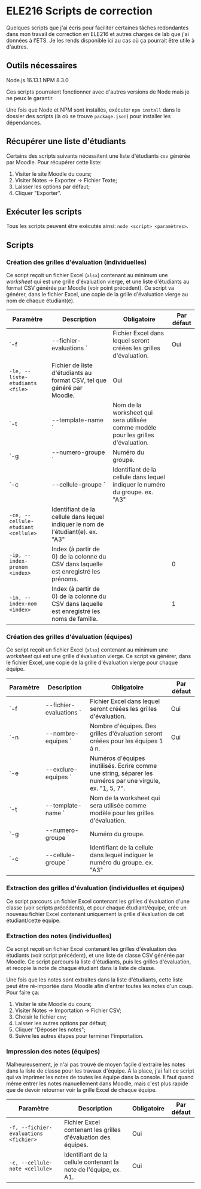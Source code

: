 # ELE216 Scripts de correction

Quelques scripts que j'ai écris pour faciliter certaines tâches redondantes dans mon travail de correction en ELE216 et autres charges de lab que j'ai données à l'ETS. Je les rends disponible ici au cas où ça pourrait être utile à d'autres.

## Outils nécessaires

Node.js 16.13.1
NPM 8.3.0

Ces scripts pourraient fonctionner avec d'autres versions de Node mais je ne peux le garantir.

Une fois que Node et NPM sont installés, exécuter `npm install` dans le dossier des scripts (là où se trouve `package.json`) pour installer les dépendances.

## Récupérer une liste d'étudiants

Certains des scripts suivants nécessitent une liste d'étudiants `csv` générée par Moodle. Pour récupérer cette liste:

1. Visiter le site Moodle du cours;
1. Visiter Notes -> Exporter -> Fichier Texte;
1. Laisser les options par défaut;
1. Cliquer "Exporter".

## Exécuter les scripts

Tous les scripts peuvent être exécutés ainsi: `node <script> <paramètres>`.

## Scripts

### Création des grilles d'évaluation (individuelles)
Ce script reçoit un fichier Excel (`xlsx`) contenant au minimum une _worksheet_ qui est une grille d'évaluation vierge, et une liste d'étudiants au format CSV générée par Moodle (voir point précédent). Ce script va générer, dans le fichier Excel, une copie de la grille d'évaluation vierge au nom de chaque étudiant(e).

|Paramètre|Description|Obligatoire|Par défaut|
|-|-|-|-|
|`-f|--fichier-evaluations <file>`|Fichier Excel dans lequel seront créées les grilles d'évaluation.|Oui||
|`-le, --liste-etudiants <file>`|Fichier de liste d\'étudiants au format CSV, tel que généré par Moodle.|Oui||
|`-t|--template-name <name>`|Nom de la worksheet qui sera utilisée comme modèle pour les grilles d'évaluation.||\_\_TEMPLATE\_\_|
|`-g|--numero-groupe <groupe>`|Numéro du groupe.|||
|`-c|--cellule-groupe <cellule>`|Identifiant de la cellule dans lequel indiquer le numéro du groupe. ex. "A3"|||
|`-ce, --cellule-etudiant <cellule>`|Identifiant de la cellule dans lequel indiquer le nom de l\'étudiant(e). ex. "A3"|||
|`-ip, --index-prenom <index>`|Index (à partir de 0) de la colonne du CSV dans laquelle est enregistré les prénoms.||0|
|`-in, --index-nom <index>`|Index (à partir de 0) de la colonne du CSV dans laquelle est enregistré les noms de famille.||1|

### Création des grilles d'évaluation (équipes)
Ce script reçoit un fichier Excel (`xlsx`) contenant au minimum une _worksheet_ qui est une grille d'évaluation vierge. Ce script va générer, dans le fichier Excel, une copie de la grille d'évaluation vierge pour chaque équipe.

|Paramètre|Description|Obligatoire|Par défaut|
|-|-|-|-|
|`-f|--fichier-evaluations <file>`|Fichier Excel dans lequel seront créées les grilles d'évaluation.|Oui||
|`-n|--nombre-equipes <nbr>`|Nombre d'équipes. Des grilles d'évaluation seront créées pour les équipes 1 à n.|Oui||
|`-e|--exclure-equipes <nbrs>`|Numéros d'équipes inutilisés. Écrire comme une string, séparer les numéros par une virgule, ex. "1, 5, 7".|||
|`-t|--template-name <name>`|Nom de la worksheet qui sera utilisée comme modèle pour les grilles d'évaluation.||\_\_TEMPLATE\_\_|
|`-g|--numero-groupe <groupe>`|Numéro du groupe.|||
|`-c|--cellule-groupe <cellule>`|Identifiant de la cellule dans lequel indiquer le numéro du groupe. ex. "A3"|||

### Extraction des grilles d'évaluation (individuelles et équipes)
Ce script parcours un fichier Excel contenant les grilles d'évaluation d'une classe (voir scripts précédents), et pour chaque étudiant/équipe, crée un nouveau fichier Excel contenant uniquement la grille d'évaluation de cet étudiant/cette équipe.

### Extraction des notes (individuelles)
Ce script reçoit un fichier Excel contenant les grilles d'évaluation des étudiants (voir script précédent), et une liste de classe CSV générée par Moodle. Ce script parcours la liste d'étudiants, puis les grilles d'évaluation, et recopie la note de chaque étudiant dans la liste de classe.

Une fois que les notes sont extraites dans la liste d'étudiants, cette liste peut être ré-importée dans Moodle afin d'entrer toutes les notes d'un coup. Pour faire ça:

1. Visiter le site Moodle du cours;
1. Visiter Notes -> Importation -> Fichier CSV;
1. Choisir le fichier `csv`;
1. Laisser les autres options par défaut;
1. Cliquer "Déposer les notes";
1. Suivre les autres étapes pour terminer l'importation.

### Impression des notes (équipes)
Malheureusement, je n'ai pas trouvé de moyen facile d'extraire les notes dans la liste de classe pour les travaux d'équipe. À la place, j'ai fait ce script qui va imprimer les notes de toutes les équipe dans la console. Il faut quand même entrer les notes manuellement dans Moodle, mais c'est plus rapide que de devoir retourner voir la grille Excel de chaque équipe.

|Paramètre|Description|Obligatoire|Par défaut|
|-|-|-|-|
|`-f, --fichier-evaluations <fichier>`|Fichier Excel contenant les grilles d\'évaluation des équipes.|Oui||
|`-c, --cellule-note <cellule>`|Identifiant de la cellule contenant la note de l\'équipe, ex. A1.|Oui||

